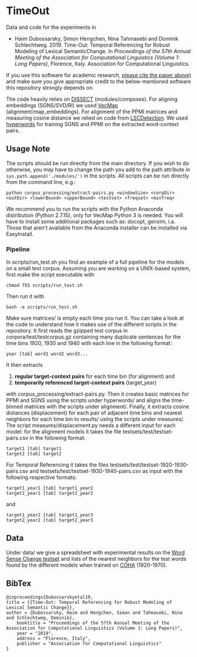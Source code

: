 # TimeOut

Data and code for the experiments in 

- Haim Dubossarsky, Simon Hengchen, Nina Tahmasebi and Dominik Schlechtweg. 2019. Time-Out: Temporal Referencing for Robust Modeling of Lexical SemanticChange. In *Proceedings of the 57th Annual Meeting of the Association for Computational Linguistics (Volume 1: Long Papers)*, Florence, Italy. Association for Computational Linguistics.

If you use this software for academic research, [please cite the paper above)](#bibtex) and make sure you give appropriate credit to the below-mentioned software this repository strongly depends on.

The code heavily relies on [DISSECT](http://clic.cimec.unitn.it/composes/toolkit/introduction.html) (modules/composes). For aligning embeddings (SGNS/SVD/RI) we used [VecMap](https://github.com/artetxem/vecmap) (alignment/map_embeddings). For alignment of the PPMI matrices and measuring cosine distance we relied on code from [LSCDetection](https://github.com/Garrafao/LSCDetection). We used [hyperwords](https://bitbucket.org/omerlevy/hyperwords) for training SGNS and PPMI on the extracted word-context pairs.

Usage Note
--------

The scripts should be run directly from the main directory. If you wish to do otherwise, you may have to change the path you add to the path attribute in `sys.path.append('./modules/')` in the scripts. All scripts can be run directly from the command line, e.g.:

	python corpus_processing/extract-pairs.py <windowSize> <corpDir> <outDir> <lowerBound> <upperBound> <testset> <freqset> <minfreq>

We recommend you to run the scripts with the Python Anaconda distribution (Python 2.7.15), only for VecMap Python 3 is needed. You will have to install some additional packages such as: docopt, gensim, i.a. Those that aren't available from the Anaconda installer can be installed via EasyInstall.

### Pipeline

In scripts/run_test.sh you find an example of a full pipeline for the models on a small test corpus. Assuming you are working on a UNIX-based system, first make the script executable with

	chmod 755 scripts/run_test.sh

Then run it with

	bash -e scripts/run_test.sh

Make sure matrices/ is empty each time you run it. You can take a look at the code to understand how it makes use of the different scripts in the repository. It first reads the gzipped test corpus in corpora/test/testcorpus.gz containing many duplicate sentences for the time bins 1920, 1930 and 1940 with each line in the following format:

	year [tab] word1 word2 word3...

It then extracts

1. **regular target-context pairs** for each time bin (for alignment) and
2. **temporarily referenced target-context pairs** (target\_year)

with corpus_processing/extract-pairs.py. Then it creates basic matrices for PPMI and SGNS using the scripts under hyperwords/ and aligns the time-binned matrices with the scripts under alignment/. Finally, it extracts cosine distances (displacement) for each pair of adjacent time bins and nearest neighbors for each time bin to results/ using the scripts under measures/. The script measures/displacement.py needs a different input for each model: for the alignment models it takes the file testsets/test/testset-pairs.csv in the following format:

	target1 [tab] target1
	target2 [tab] target2

For Temporal Referencing it takes the files testsets/test/testset-1920-1930-pairs.csv and testsets/test/testset-1930-1940-pairs.csv as input with the following respective formats:

	target1_year1 [tab] target1_year2
	target2_year1 [tab] target2_year2

and

	target1_year2 [tab] target1_year3
	target2_year2 [tab] target2_year3


Data
--------

Under data/ we give a spreadsheet with experimental results on the [Word Sense Change testset](https://zenodo.org/record/495572) and lists of the nearest neighbors for the test words found by the different models when trained on [COHA](https://www.english-corpora.org/coha/) (1920-1970).

BibTex
--------

```
@inproceedings{Dubossarskyetal19,
title = {{Time-Out: Temporal Referencing for Robust Modeling of Lexical Semantic Change}},
author = {Dubossarsky, Haim and Hengchen, Simon and Tahmasebi, Nina and Schlechtweg, Dominik},
    booktitle = "Proceedings of the 57th Annual Meeting of the Association for Computational Linguistics (Volume 1: Long Papers)",
    year = "2019",
    address = "Florence, Italy",
    publisher = "Association for Computational Linguistics"
}
```
